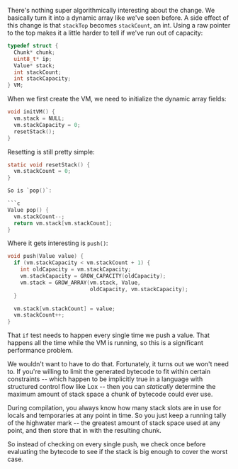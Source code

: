 There's nothing super algorithmically interesting about the change. We basically
turn it into a dynamic array like we've seen before. A side effect of this
change is that `stackTop` becomes `stackCount`, an int. Using a raw pointer to
the top makes it a little harder to tell if we've run out of capacity:

```c
typedef struct {
  Chunk* chunk;
  uint8_t* ip;
  Value* stack;
  int stackCount;
  int stackCapacity;
} VM;
```

When we first create the VM, we need to initialize the dynamic array fields:

```c
void initVM() {
  vm.stack = NULL;
  vm.stackCapacity = 0;
  resetStack();
}
```

Resetting is still pretty simple:

```c
static void resetStack() {
  vm.stackCount = 0;
}

So is `pop()`:

```c
Value pop() {
  vm.stackCount--;
  return vm.stack[vm.stackCount];
}
```

Where it gets interesting is `push()`:

```c
void push(Value value) {
  if (vm.stackCapacity < vm.stackCount + 1) {
    int oldCapacity = vm.stackCapacity;
    vm.stackCapacity = GROW_CAPACITY(oldCapacity);
    vm.stack = GROW_ARRAY(vm.stack, Value,
                          oldCapacity, vm.stackCapacity);
  }

  vm.stack[vm.stackCount] = value;
  vm.stackCount++;
}
```

That `if` test needs to happen every single time we push a value. That happens
all the time while the VM is running, so this is a significant performance
problem.

We wouldn't want to have to do that. Fortunately, it turns out we won't need
to. If you're willing to limit the generated bytecode to fit within certain
constraints -- which happen to be implicitly true in a language with structured
control flow like Lox -- then you can *statically* determine the maximum amount
of stack space a chunk of bytecode could ever use.

During compilation, you always know how many stack slots are in use for locals
and temporaries at any point in time. So you just keep a running tally of the
highwater mark -- the greatest amount of stack space used at any point, and then
store that in with the resulting chunk.

So instead of checking on every single push, we check once before evaluating
the bytecode to see if the stack is big enough to cover the worst case.
